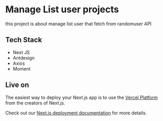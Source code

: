 # Manage List user projects
this project is about manage list user that fetch from randomuser API

## Tech Stack
- Next JS
- Antdesign
- Axios
- Moment

## Live on

The easiest way to deploy your Next.js app is to use the [Vercel Platform](https://vercel.com/new?utm_medium=default-template&filter=next.js&utm_source=create-next-app&utm_campaign=create-next-app-readme) from the creators of Next.js.

Check out our [Next.js deployment documentation](https://nextjs.org/docs/deployment) for more details.
